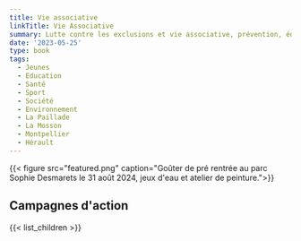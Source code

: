 ```yaml
---
title: Vie associative
linkTitle: Vie Associative
summary: Lutte contre les exclusions et vie associative, prévention, éducation, accompagnement, ateliers et sorties ouverts au public.
date: '2023-05-25'
type: book
tags:
  - Jeunes
  - Education
  - Santé
  - Sport
  - Société
  - Environnement
  - La Paillade
  - La Mosson
  - Montpellier
  - Hérault
---
```


{{< figure src="featured.png" caption="Goûter de pré rentrée au parc Sophie Desmarets le 31 août 2024, jeux d'eau et atelier de peinture.">}}

## Campagnes d'action

{{< list_children >}}